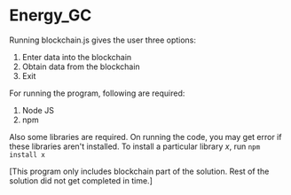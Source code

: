 # Energy_GC

Running blockchain.js gives the user three options:
1. Enter data into the blockchain
2. Obtain data from the blockchain
3. Exit



For running the program, following are required:
1. Node JS
2. npm

Also some libraries are required.
On running the code, you may get error if these libraries aren't installed.
To install a particular library _x_, run `npm install x`

[This program only includes blockchain part of the solution. 
Rest of the solution did not get completed in time.]
